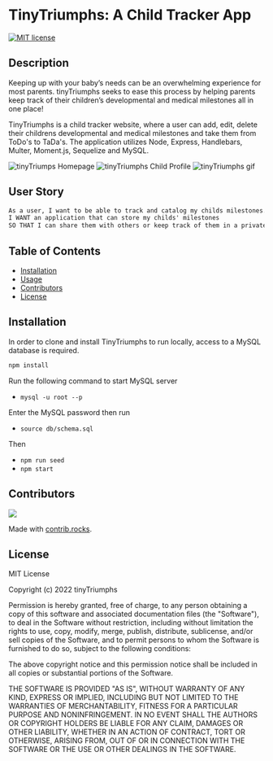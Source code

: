 # TinyTriumphs: A Child Tracker App

[![MIT license](https://img.shields.io/badge/License-MIT-blue.svg)](https://lbesson.mit-license.org/)


## Description

Keeping up with your baby’s needs can be an overwhelming experience for most parents. tinyTriumphs seeks to ease this process by helping parents keep track of their children’s developmental and medical milestones all in one place!

TinyTriumphs is a child tracker website, where a user can add, edit, delete their childrens developmental and medical milestones and take them from ToDo's to TaDa's. The application utilizes Node, Express, Handlebars, Multer, Moment.js, Sequelize and MySQL.


![tinyTriumps Homepage](https://user-images.githubusercontent.com/101844445/180118684-9770b5de-3fc2-4488-b737-a94a2ea47dd3.png)
![tinyTriumphs Child Profile](https://user-images.githubusercontent.com/101844445/180118778-b2a71487-b1b9-4d9c-8f0e-5d27cf997da6.png)
![tinyTriumphs gif](https://user-images.githubusercontent.com/101844445/180118833-5186dc6a-22e6-488a-a558-2167d21d6509.gif)

## User Story
```md
As a user, I want to be able to track and catalog my childs milestones.
I WANT an application that can store my childs' milestones
SO THAT I can share them with others or keep track of them in a private library.
```

## Table of Contents
  - [Installation](#Installation)
  - [Usage](#Usage)
  - [Contributors](#Contributors)
  - [License](#License)


## Installation

In order to clone and install TinyTriumphs to run locally, access to a MySQL database is required. 

```md
npm install
```
Run the following command to start MySQL server
* `mysql -u root --p`

Enter the MySQL password then run
* `source db/schema.sql`

Then 
* `npm run seed`
* `npm start`

## Contributors

<a href="https://github.com/tinyTriumphs/tinyTriumphs/graphs/contributors">
  <img src="https://contrib.rocks/image?repo=tinyTriumphs/tinyTriumphs" />
</a>

Made with [contrib.rocks](https://contrib.rocks).


## License
MIT License

Copyright (c) 2022 tinyTriumphs

Permission is hereby granted, free of charge, to any person obtaining a copy
of this software and associated documentation files (the "Software"), to deal
in the Software without restriction, including without limitation the rights
to use, copy, modify, merge, publish, distribute, sublicense, and/or sell
copies of the Software, and to permit persons to whom the Software is
furnished to do so, subject to the following conditions:

The above copyright notice and this permission notice shall be included in all
copies or substantial portions of the Software.

THE SOFTWARE IS PROVIDED "AS IS", WITHOUT WARRANTY OF ANY KIND, EXPRESS OR
IMPLIED, INCLUDING BUT NOT LIMITED TO THE WARRANTIES OF MERCHANTABILITY,
FITNESS FOR A PARTICULAR PURPOSE AND NONINFRINGEMENT. IN NO EVENT SHALL THE
AUTHORS OR COPYRIGHT HOLDERS BE LIABLE FOR ANY CLAIM, DAMAGES OR OTHER
LIABILITY, WHETHER IN AN ACTION OF CONTRACT, TORT OR OTHERWISE, ARISING FROM,
OUT OF OR IN CONNECTION WITH THE SOFTWARE OR THE USE OR OTHER DEALINGS IN THE
SOFTWARE.
